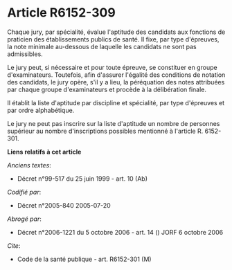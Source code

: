 # Article R6152-309

Chaque jury, par spécialité, évalue l'aptitude des candidats aux fonctions de praticien des établissements publics de santé.
Il fixe, par type d'épreuves, la note minimale au-dessous de laquelle les candidats ne sont pas admissibles.

Le jury peut, si nécessaire et pour toute épreuve, se constituer en groupe d'examinateurs. Toutefois, afin d'assurer
l'égalité des conditions de notation des candidats, le jury opère, s'il y a lieu, la péréquation des notes attribuées par
chaque groupe d'examinateurs et procède à la délibération finale.

Il établit la liste d'aptitude par discipline et spécialité, par type d'épreuves et par ordre alphabétique.

Le jury ne peut pas inscrire sur la liste d'aptitude un nombre de personnes supérieur au nombre d'inscriptions possibles
mentionné à l'article R. 6152-301.

**Liens relatifs à cet article**

_Anciens textes_:

  - Décret n°99-517 du 25 juin 1999 - art. 10 (Ab)

_Codifié par_:

  - Décret n°2005-840 2005-07-20

_Abrogé par_:

  - Décret n°2006-1221 du 5 octobre 2006 - art. 14 () JORF 6 octobre 2006

_Cite_:

  - Code de la santé publique - art. R6152-301 (M)
